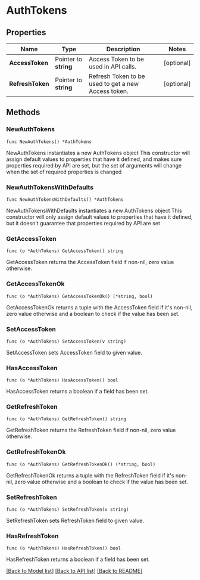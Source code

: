 # AuthTokens

## Properties

Name | Type | Description | Notes
------------ | ------------- | ------------- | -------------
**AccessToken** | Pointer to **string** | Access Token to be used in API calls. | [optional] 
**RefreshToken** | Pointer to **string** | Refresh Token to be used to get a new Access token. | [optional] 

## Methods

### NewAuthTokens

`func NewAuthTokens() *AuthTokens`

NewAuthTokens instantiates a new AuthTokens object
This constructor will assign default values to properties that have it defined,
and makes sure properties required by API are set, but the set of arguments
will change when the set of required properties is changed

### NewAuthTokensWithDefaults

`func NewAuthTokensWithDefaults() *AuthTokens`

NewAuthTokensWithDefaults instantiates a new AuthTokens object
This constructor will only assign default values to properties that have it defined,
but it doesn't guarantee that properties required by API are set

### GetAccessToken

`func (o *AuthTokens) GetAccessToken() string`

GetAccessToken returns the AccessToken field if non-nil, zero value otherwise.

### GetAccessTokenOk

`func (o *AuthTokens) GetAccessTokenOk() (*string, bool)`

GetAccessTokenOk returns a tuple with the AccessToken field if it's non-nil, zero value otherwise
and a boolean to check if the value has been set.

### SetAccessToken

`func (o *AuthTokens) SetAccessToken(v string)`

SetAccessToken sets AccessToken field to given value.

### HasAccessToken

`func (o *AuthTokens) HasAccessToken() bool`

HasAccessToken returns a boolean if a field has been set.

### GetRefreshToken

`func (o *AuthTokens) GetRefreshToken() string`

GetRefreshToken returns the RefreshToken field if non-nil, zero value otherwise.

### GetRefreshTokenOk

`func (o *AuthTokens) GetRefreshTokenOk() (*string, bool)`

GetRefreshTokenOk returns a tuple with the RefreshToken field if it's non-nil, zero value otherwise
and a boolean to check if the value has been set.

### SetRefreshToken

`func (o *AuthTokens) SetRefreshToken(v string)`

SetRefreshToken sets RefreshToken field to given value.

### HasRefreshToken

`func (o *AuthTokens) HasRefreshToken() bool`

HasRefreshToken returns a boolean if a field has been set.


[[Back to Model list]](../README.md#documentation-for-models) [[Back to API list]](../README.md#documentation-for-api-endpoints) [[Back to README]](../README.md)


